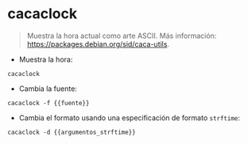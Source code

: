# cacaclock

> Muestra la hora actual como arte ASCII.
> Más información: <https://packages.debian.org/sid/caca-utils>.

- Muestra la hora:

`cacaclock`

- Cambia la fuente:

`cacaclock -f {{fuente}}`

- Cambia el formato usando una especificación de formato `strftime`:

`cacaclock -d {{argumentos_strftime}}`
